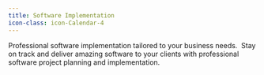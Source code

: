 ```yaml
---
title: Software Implementation
icon-class: icon-Calendar-4
---
```


Professional software implementation tailored to your business needs.  Stay on track and deliver amazing software to your clients with professional software project planning and implementation.